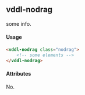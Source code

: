 ## vddl-nodrag

some info.

#### Usage

```html
<vddl-nodrag class="nodrag">
    <!-- some elements -->
</vddl-nodrag>
```

#### Attributes

No.
